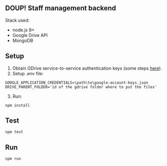 
DOUP! Staff management backend
------------------------------

Stack used:

* node.js 8+
* Google Drive API
* MongoDB

## Setup

1. Obtain GDrive service-to-service authentication keys (some steps [here](https://developers.google.com/api-client-library/python/auth/service-accounts)).
2. Setup .env file:
```
GOOGLE_APPLICATION_CREDENTIALS=\path\to\google-account-keys.json
DRIVE_PARENT_FOLDER='id of the gdrive folder where to put the files'
```
3. Run:
```
npm install
```

## Test
```
npm test
```

## Run
```
npm run
```
